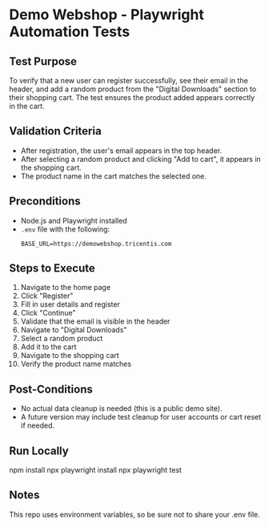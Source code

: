 # Demo Webshop - Playwright Automation Tests

## Test Purpose
To verify that a new user can register successfully, see their email in the header, and add a random product from the "Digital Downloads" section to their shopping cart. The test ensures the product added appears correctly in the cart.

## Validation Criteria
- After registration, the user's email appears in the top header.
- After selecting a random product and clicking "Add to cart", it appears in the shopping cart.
- The product name in the cart matches the selected one.

##  Preconditions
- Node.js and Playwright installed
- `.env` file with the following:
  ```env
  BASE_URL=https://demowebshop.tricentis.com

## Steps to Execute
1. Navigate to the home page
2. Click "Register"
3. Fill in user details and register
4. Click "Continue"
5. Validate that the email is visible in the header
6. Navigate to "Digital Downloads"
7. Select a random product
8. Add it to the cart
9. Navigate to the shopping cart
10. Verify the product name matches

## Post-Conditions
* No actual data cleanup is needed (this is a public demo site).
* A future version may include test cleanup for user accounts or cart reset if needed.

## Run Locally
npm install
npx playwright install
npx playwright test

## Notes
This repo uses environment variables, so be sure not to share your .env file.
